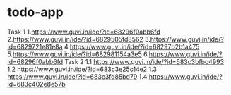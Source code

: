 # todo-app
Task 1
1.https://www.guvi.in/ide/?id=68296f0abb6fd
2.https://www.guvi.in/ide/?id=6829505fd8562
3.https://www.guvi.in/ide/?id=6829721e81e8a
4.https://www.guvi.in/ide/?id=68297b2b1a475
5.https://www.guvi.in/ide/?id=682981154a3e5
6.https://www.guvi.in/ide/?id=68296f0abb6fd
Task 2
1.1 https://www.guvi.in/ide/?id=683c3bfbc4993
1.2 https://www.guvi.in/ide/?id=683c3e25c14e2
1.3 https://www.guvi.in/ide/?id=683c3fd85bd79
1.4 https://www.guvi.in/ide/?id=683c402e8e57b

